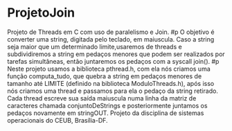 # ProjetoJoin
Projeto de Threads em C com uso de paralelismo e Join.
#p	O objetivo é converter uma string, digitada pelo teclado, em maiuscula.
Caso a string seja maior que um determinado limite,usaremos de threads e subdividiremos a string em pedaços menores que 
podem ser realizados por tarefas simultâneas, então juntaremos os pedaços com a syscall join().
#p	Neste projeto usamos a biblioteca pthread.h,  com ela nós criamos uma função computa_tudo, que quebra a string em pedaços
menores de tamanho até LIMITE (definido na biblioteca ModuloThreads.h), após isso nós criamos uma thread e passamos para ela
o pedaço da string retirado. Cada thread escreve sua saída maiuscula numa linha da matriz de caracteres chamada 
conjuntoDeStrings e posteriormente juntamos os pedaços novamente em stringOUT.
Projeto da disciplina de sistemas operacionais do CEUB, Brasília-DF.
